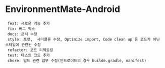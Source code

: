 # EnvironmentMate-Android

     feat: 새로운 기능 추가 
     fix: 버그 픽스 
     docs: 문서 수정
     style: 포맷,  세미콜론 수정, Optimize import, Code clean up 등 코드가 아닌 스타일에 관련된 수정 
     refactor: 코드 리펙토링
     test: 테스트 코드 추가
     chore: 빌드 관련 업무 수정(안드로이드의 경우 builde.gradle, manifest)
